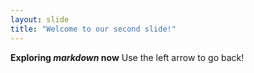 ```yaml
---
layout: slide
title: "Welcome to our second slide!"
---
```

__Exploring *markdown* now__
Use the left arrow to go back!
